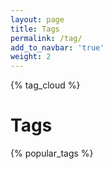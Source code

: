 ```yaml
---
layout: page
title: Tags
permalink: /tag/
add_to_navbar: 'true'
weight: 2
---
```


<div class='cloud'>
  {% tag_cloud %}
</div>

<h1 class="page-heading">Tags</h1>

{% popular_tags %}
